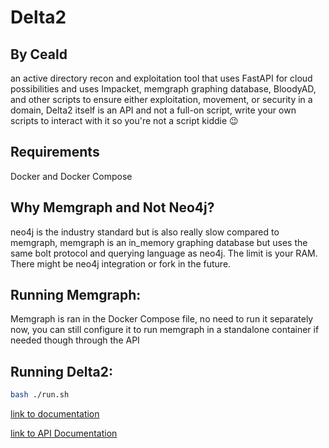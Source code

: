 # Delta2
## By Ceald

an active directory recon and exploitation tool that uses FastAPI for cloud possibilities and uses Impacket, memgraph graphing database, BloodyAD, and other scripts to ensure either exploitation, movement, or security in a domain, Delta2 itself is an API and not a full-on script, write your own scripts to interact with it so you're not a script kiddie 😉


## Requirements
Docker and Docker Compose
<!-- 1. Installed Memgraph
2. Have docker or python 3.11.7+ installed, docker is recommended though -->



## Why Memgraph and Not Neo4j? 
neo4j is the industry standard but is also really slow compared to memgraph, memgraph is an in_memory graphing database but uses the same bolt protocol and querying language as neo4j. The limit is your RAM. There might be neo4j integration or fork in the future.


## Running Memgraph:
<!-- ~~~bash
docker run -p 0.0.0.0:7687:7687 -p 0.0.0.0:7444:7444 -p 0.0.0.0:3000:3000 -name memgraphmemgraph/memgraph_platform
~~~ -->
Memgraph is ran in the Docker Compose file, no need to run it separately now, you can still configure it to run memgraph in a standalone container if needed though through the API


## Running Delta2:
~~~bash
bash ./run.sh
~~~


[link to documentation](docs.md)
 
[link to API Documentation](api.md)